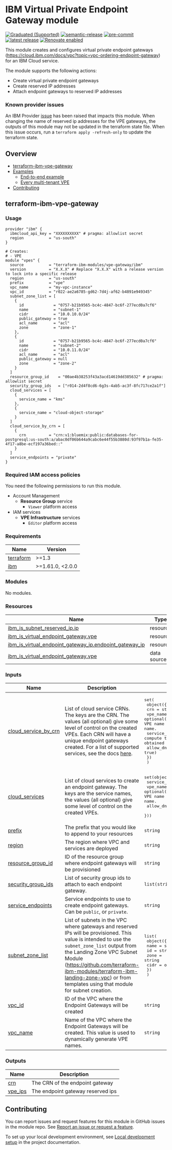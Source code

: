 # IBM Virtual Private Endpoint Gateway module 

[![Graduated (Supported)](https://img.shields.io/badge/Status-Graduated%20(Supported)-brightgreen)](https://terraform-ibm-modules.github.io/documentation/#/badge-status)
[![semantic-release](https://img.shields.io/badge/%20%20%F0%9F%93%A6%F0%9F%9A%80-semantic--release-e10079.svg)](https://github.com/semantic-release/semantic-release)
[![pre-commit](https://img.shields.io/badge/pre--commit-enabled-brightgreen?logo=pre-commit&logoColor=white)](https://github.com/pre-commit/pre-commit)
[![latest release](https://img.shields.io/github/v/release/terraform-ibm-modules/terraform-ibm-vpe-gateway?logo=GitHub&sort=semver)](https://github.com/terraform-ibm-modules/terraform-ibm-vpe-gateway/releases/latest)
[![Renovate enabled](https://img.shields.io/badge/renovate-enabled-brightgreen.svg)](https://renovatebot.com/)

This module creates and configures virtual private endpoint gateways (https://cloud.ibm.com/docs/vpc?topic=vpc-ordering-endpoint-gateway) for an IBM Cloud service.

The module supports the following actions:
- Create virtual private endpoint gateways
- Create reserved IP addresses
- Attach endpoint gateways to reserved IP addresses

### Known provider issues

An IBM Provider [issue](https://github.com/IBM-Cloud/terraform-provider-ibm/issues/4927) has been raised that impacts this module. When changing the name of reserved ip addresses for the VPE gateways, the outputs of this module may not be updated in the terraform state file. When this issue occurs, run a `terraform apply -refresh-only` to update the terraform state.

<!-- Below content is automatically populated via pre-commit hook -->
<!-- BEGIN OVERVIEW HOOK -->
## Overview
* [terraform-ibm-vpe-gateway](#terraform-ibm-vpe-gateway)
* [Examples](./examples)
    * [End-to-end example](./examples/default)
    * [Every multi-tenant VPE](./examples/every-mt-vpe)
* [Contributing](#contributing)
<!-- END OVERVIEW HOOK -->

## terraform-ibm-vpe-gateway

### Usage

```hcl
provider "ibm" {
  ibmcloud_api_key = "XXXXXXXXXX" # pragma: allowlist secret
  region           = "us-south"
}

# Creates:
# - VPE
module "vpes" {
  source           = "terraform-ibm-modules/vpe-gateway/ibm"
  version          = "X.X.X" # Replace "X.X.X" with a release version to lock into a specific release
  region           = "us-south"
  prefix           = "vpe"
  vpc_name         = "my-vpc-instance"
  vpc_id           = "r022-ae2a6785-gd62-7d4j-af62-b4891e949345"
  subnet_zone_list = [
    {
      id             = "0757-b21b9565-bc4c-4847-bc6f-277ecd0a7cf6"
      name           = "subnet-1"
      cidr           = "10.0.10.0/24"
      public_gateway = true
      acl_name       = "acl"
      zone           = "zone-1"
    },
    {
      id             = "0757-b21b9565-bc4c-4847-bc6f-277ecd0a7cf6"
      name           = "subnet-2"
      cidr           = "10.0.11.0/24"
      acl_name       = "acl"
      public_gateway = null
      zone           = "zone-2"
    }
  ]
  resource_group_id    = "00ae4b38253f43a3acd14619dd385632" # pragma: allowlist secret
  security_group_ids   = ["r014-2d4f8cd6-6g3s-4ab5-ac3f-8fc717ce2a1f"]
  cloud_services = [
    {
      service_name = "kms"
    },
    {
      service_name = "cloud-object-storage"
    }
  ]
  cloud_service_by_crn = [
    {
      crn          = "crn:v1:bluemix:public:databases-for-postgresql:us-south:a/abac0df06b644a9cabc6e44f55b3880d:93f97b1a-fe35-4f17-a8be-ecf197a36bed::"
    }
  ]
  service_endpoints = "private"
}
```

### Required IAM access policies
You need the following permissions to run this module.

- Account Management
    - **Resource Group** service
        - `Viewer` platform access
- IAM services
    - **VPE Infrastructure** services
        - `Editor` platform access

<!-- BEGINNING OF PRE-COMMIT-TERRAFORM DOCS HOOK -->
### Requirements

| Name | Version |
|------|---------|
| <a name="requirement_terraform"></a> [terraform](#requirement\_terraform) | >=1.3 |
| <a name="requirement_ibm"></a> [ibm](#requirement\_ibm) | >=1.61.0, <2.0.0 |

### Modules

No modules.

### Resources

| Name | Type |
|------|------|
| [ibm_is_subnet_reserved_ip.ip](https://registry.terraform.io/providers/IBM-Cloud/ibm/latest/docs/resources/is_subnet_reserved_ip) | resource |
| [ibm_is_virtual_endpoint_gateway.vpe](https://registry.terraform.io/providers/IBM-Cloud/ibm/latest/docs/resources/is_virtual_endpoint_gateway) | resource |
| [ibm_is_virtual_endpoint_gateway_ip.endpoint_gateway_ip](https://registry.terraform.io/providers/IBM-Cloud/ibm/latest/docs/resources/is_virtual_endpoint_gateway_ip) | resource |
| [ibm_is_virtual_endpoint_gateway.vpe](https://registry.terraform.io/providers/IBM-Cloud/ibm/latest/docs/data-sources/is_virtual_endpoint_gateway) | data source |

### Inputs

| Name | Description | Type | Default | Required |
|------|-------------|------|---------|:--------:|
| <a name="input_cloud_service_by_crn"></a> [cloud\_service\_by\_crn](#input\_cloud\_service\_by\_crn) | List of cloud service CRNs. The keys are the CRN. The values (all optional) give some level of control on the created VPEs. Each CRN will have a unique endpoint gateways created. For a list of supported services, see the docs [here](https://cloud.ibm.com/docs/vpc?topic=vpc-vpe-supported-services). | <pre>set(<br>    object({<br>      crn                          = string<br>      vpe_name                     = optional(string) # Full control on the VPE name. If not specified, the VPE name will be computed based on prefix, vpc name and service name.<br>      service_name                 = optional(string) # Name of the service used to compute the name of the VPE. If not specified, the service name will be obtained from the crn.<br>      allow_dns_resolution_binding = optional(bool, true)<br>    })<br>  )</pre> | `[]` | no |
| <a name="input_cloud_services"></a> [cloud\_services](#input\_cloud\_services) | List of cloud services to create an endpoint gateway. The keys are the service names, the values (all optional) give some level of control on the created VPEs. | <pre>set(object({<br>    service_name                 = string<br>    vpe_name                     = optional(string), # Full control on the VPE name. If not specified, the VPE name will be computed based on prefix, vpc name and service name.<br>    allow_dns_resolution_binding = optional(bool, false)<br>  }))</pre> | `[]` | no |
| <a name="input_prefix"></a> [prefix](#input\_prefix) | The prefix that you would like to append to your resources | `string` | `"vpe"` | no |
| <a name="input_region"></a> [region](#input\_region) | The region where VPC and services are deployed | `string` | `"us-south"` | no |
| <a name="input_resource_group_id"></a> [resource\_group\_id](#input\_resource\_group\_id) | ID of the resource group where endpoint gateways will be provisioned | `string` | `null` | no |
| <a name="input_security_group_ids"></a> [security\_group\_ids](#input\_security\_group\_ids) | List of security group ids to attach to each endpoint gateway. | `list(string)` | `null` | no |
| <a name="input_service_endpoints"></a> [service\_endpoints](#input\_service\_endpoints) | Service endpoints to use to create endpoint gateways. Can be `public`, or `private`. | `string` | `"private"` | no |
| <a name="input_subnet_zone_list"></a> [subnet\_zone\_list](#input\_subnet\_zone\_list) | List of subnets in the VPC where gateways and reserved IPs will be provisioned. This value is intended to use the `subnet_zone_list` output from the Landing Zone VPC Subnet Module (https://github.com/terraform-ibm-modules/terraform-ibm-landing-zone-vpc) or from templates using that module for subnet creation. | <pre>list(<br>    object({<br>      name = string<br>      id   = string<br>      zone = string<br>      cidr = optional(string)<br>    })<br>  )</pre> | `[]` | no |
| <a name="input_vpc_id"></a> [vpc\_id](#input\_vpc\_id) | ID of the VPC where the Endpoint Gateways will be created | `string` | `null` | no |
| <a name="input_vpc_name"></a> [vpc\_name](#input\_vpc\_name) | Name of the VPC where the Endpoint Gateways will be created. This value is used to dynamically generate VPE names. | `string` | `"vpc"` | no |

### Outputs

| Name | Description |
|------|-------------|
| <a name="output_crn"></a> [crn](#output\_crn) | The CRN of the endpoint gateway |
| <a name="output_vpe_ips"></a> [vpe\_ips](#output\_vpe\_ips) | The endpoint gateway reserved ips |
<!-- END OF PRE-COMMIT-TERRAFORM DOCS HOOK -->

<!-- Leave this section as is so that your module has a link to local development environment set up steps for contributors to follow -->
## Contributing

You can report issues and request features for this module in GitHub issues in the module repo. See [Report an issue or request a feature](https://github.com/terraform-ibm-modules/.github/blob/main/.github/SUPPORT.md).

To set up your local development environment, see [Local development setup](https://terraform-ibm-modules.github.io/documentation/#/local-dev-setup) in the project documentation.

